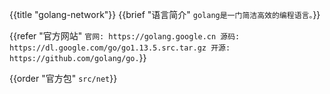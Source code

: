 {{title "golang-network"}}
{{brief "语言简介" `golang是一门简洁高效的编程语言。`}}

{{refer "官方网站" `
官网: https://golang.google.cn
源码: https://dl.google.com/go/go1.13.5.src.tar.gz
开源: https://github.com/golang/go.
`}}

{{order "官方包" `
src/net
`}}


